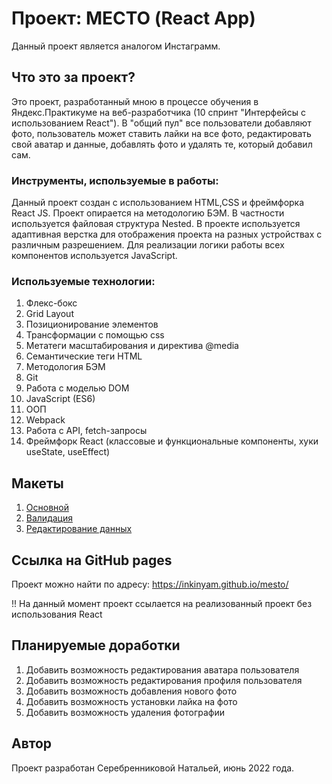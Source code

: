 # Проект: МЕСТО (React App)
Данный проект является аналогом Инстаграмм.

## Что это за проект?
Это  проект, разработанный мною в процессе обучения в Яндекс.Практикуме на веб-разработчика (10 спринт "Интерфейсы с использованием React").
В "общий пул" все пользователи добавляют фото, пользователь может ставить лайки на все фото, редактировать свой аватар и данные, добавлять фото и удалять те, который добавил сам.

### Инструменты, используемые в работы:

Данный проект создан с использованием HTML,CSS и фреймфорка React JS.
Проект опирается на методологию БЭМ. В частности используется файловая структура Nested.
В проекте используется адаптивная верстка для отображения проекта на разных устройствах с различным разрешением.
Для реализации логики работы всех компонентов используется JavaScript.

### Используемые технологии:

1. Флекс-бокс
2. Grid Layout
3. Позиционирование элементов
4. Трансформации с помощью css
5. Метатеги масштабирования и директива @media
6. Семантические теги HTML
7. Методология БЭМ
8. Git
9. Работа с моделью DOM
10. JavaScript (ES6)
11. ООП
12. Webpack
13. Работа с API, fetch-запросы
14. Фреймфорк React (классовые и функциональные компоненты, хуки useState, useEffect)

## Макеты

1. [Основной](https://www.figma.com/file/bjyvbKKJN2naO0ucURl2Z0/JavaScript.-Sprint-5)
2. [Валидация](https://www.figma.com/file/kRVLKwYG3d1HGLvh7JFWRT/JavaScript.-Sprint-6)
2. [Редактирование данных](https://www.figma.com/file/PSdQFRHoxXJFs2FH8IXViF/JavaScript.-Sprint-9)

## Ссылка на GitHub pages

Проект можно найти по адресу: https://inkinyam.github.io/mesto/

!! На данный момент проект ссылается на реализованный проект без использования React

## Планируемые доработки
1. Добавить возможность редактирования аватара пользователя
2. Добавить возможность редактирования профиля пользователя
3. Добавить возможность добавления нового фото
4. Добавить возможность установки лайка на фото
5. Добавить возможность удаления фотографии

## Автор
Проект разработан Серебренниковой Натальей, июнь 2022 года.
